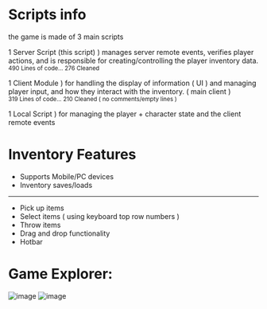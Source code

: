 # Scripts info
the game is made of 3 main scripts

1 Server Script (this script) ) manages server remote events, verifies player actions, and is responsible for creating/controlling the player inventory data.
<sub>490 Lines of code... 276 Cleaned</sub>

1 Client Module ) for handling the display of information ( UI ) and managing player input, and how they interact with the inventory. ( main client )      
<sub>319 Lines of code... 210 Cleaned ( no comments/empty lines )</sub>

1 Local Script ) for managing the player + character state and the client remote events

# Inventory Features
- Supports Mobile/PC devices
- Inventory saves/loads 
------
- Pick up items
- Select items ( using keyboard top row numbers ) 
- Throw items
- Drag and drop functionality
- Hotbar
# Game Explorer:

![image](https://github.com/user-attachments/assets/ab0853ac-105a-4cf2-b658-a4b77a71fc16)
![image](https://github.com/user-attachments/assets/fdc579bc-3544-4ff3-8669-efb19ebf1762)
